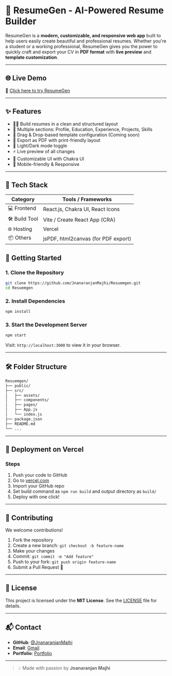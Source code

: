 # 📄 ResumeGen - AI-Powered Resume Builder

ResumeGen is a **modern, customizable, and responsive web app** built to help users easily create beautiful and professional resumes. Whether you're a student or a working professional, ResumeGen gives you the power to quickly craft and export your CV in **PDF format** with **live preview** and **template customization**.

---

## 🌐 Live Demo

🔗 [Click here to try ResumeGen](https://resuemgen.vercel.app/)

---

## ✨ Features

- 🧑‍💼 Build resumes in a clean and structured layout
- 📝 Multiple sections: Profile, Education, Experience, Projects, Skills
- 🧩 Drag & Drop-based template configuration (Coming soon)
- 📄 Export as PDF with print-friendly layout
- 🌙 Light/Dark mode toggle
- ⚡ Live preview of all changes
- 🎨 Customizable UI with Chakra UI
- 📱 Mobile-friendly & Responsive

---

## 🔧 Tech Stack

| Category     | Tools / Frameworks                     |
|--------------|----------------------------------------|
| 💻 Frontend   | React.js, Chakra UI, React Icons       |
| 🛠 Build Tool | Vite / Create React App (CRA)          |
| 🌐 Hosting   | Vercel                 |
| 📦 Others     | jsPDF, html2canvas (for PDF export)    |


## 🚀 Getting Started

### 1. Clone the Repository

```bash
git clone https://github.com/JnanaranjanMajhi/Resuemgen.git
cd Resuemgen
```

### 2. Install Dependencies

```bash
npm install
```

### 3. Start the Development Server

```bash
npm start
```

Visit: `http://localhost:3000` to view it in your browser.

---

## 🛠 Folder Structure

```bash
Resuemgen/
├── public/
├── src/
│   ├── assets/
│   ├── components/
│   ├── pages/
│   ├── App.js
│   └── index.js
├── package.json
├── README.md
└── ...
```

---
## 🧾 Deployment on Vercel

### Steps

1. Push your code to GitHub
2. Go to [vercel.com](https://vercel.com)
3. Import your GitHub repo
4. Set build command as `npm run build` and output directory as `build/`
5. Deploy with one click!

---

## 🤝 Contributing

We welcome contributions!

1. Fork the repository  
2. Create a new branch: `git checkout -b feature-name`  
3. Make your changes  
4. Commit: `git commit -m "Add feature"`  
5. Push to your fork: `git push origin feature-name`  
6. Submit a Pull Request 🚀

---

## 📄 License

This project is licensed under the **MIT License**. See the [LICENSE](./LICENSE) file for details.

---

## 📬 Contact

- **GitHub**: [@JnanaranjanMajhi](https://github.com/JnanaranjanMajhi)
- **Email**: [Gmail](mailto:jnanaranjan82@gmail.com)
- **Portfolio**: [Portfolio](https://jnanaranjanmajhi.github.io/Portfolio)
---

> 💡 Made with passion by **Jnanaranjan Majhi**
